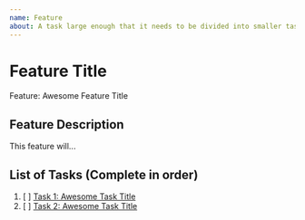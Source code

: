 ```yaml
---
name: Feature
about: A task large enough that it needs to be divided into smaller tasks. It will usually be labeled as `enhancement`.
---
```


<!-- Issue title should mirror the Feature Title. -->

# Feature Title

Feature: Awesome Feature Title

## Feature Description

This feature will...

## List of Tasks (Complete in order)

1. [ ] [Task 1: Awesome Task Title](https://github.com/username/repository-name/issues/1)
2. [ ] [Task 2: Awesome Task Title](https://github.com/username/repository-name/issues/2)
